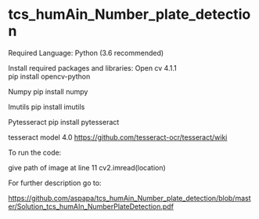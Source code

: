 # tcs_humAin_Number_plate_detection

Required Language:
Python (3.6 recommended)

Install required packages and libraries:
Open cv 4.1.1  
pip install opencv-python

Numpy
pip install numpy

Imutils
pip install imutils

Pytesseract
pip install pytesseract

tesseract model 4.0
https://github.com/tesseract-ocr/tesseract/wiki


To run the code:

give path of image at line 11 cv2.imread(location)


For further description go to:

https://github.com/aspapa/tcs_humAin_Number_plate_detection/blob/master/Solution_tcs_humAIn_NumberPlateDetection.pdf





